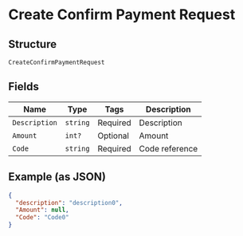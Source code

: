 
# Create Confirm Payment Request

## Structure

`CreateConfirmPaymentRequest`

## Fields

| Name | Type | Tags | Description |
|  --- | --- | --- | --- |
| `Description` | `string` | Required | Description |
| `Amount` | `int?` | Optional | Amount |
| `Code` | `string` | Required | Code reference |

## Example (as JSON)

```json
{
  "description": "description0",
  "Amount": null,
  "Code": "Code0"
}
```


